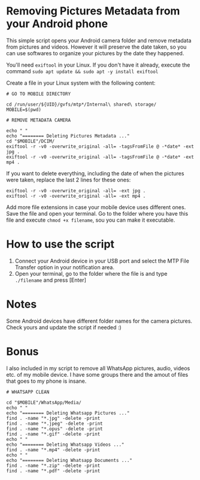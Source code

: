 # Removing Pictures Metadata from your Android phone

This simple script opens your Android camera folder and remove metadata from pictures and videos. However it will preserve the date taken, so you can use softwares to organize your pictures by the date they happened.

You'll need `exiftool` in your Linux. If you don't have it already, execute the command `sudo apt update && sudo apt -y install exiftool`

Create a file in your Linux system with the following content:

    # GO TO MOBILE DIRECTORY
    
    cd /run/user/${UID}/gvfs/mtp*/Internal\ shared\ storage/
    MOBILE=$(pwd)
    
    # REMOVE METADATA CAMERA
    
    echo " "
    echo "======== Deleting Pictures Metadata ..."
    cd "$MOBILE"/DCIM/
    exiftool -r -v0 -overwrite_original -all= -tagsFromFile @ -*date* -ext jpg .
    exiftool -r -v0 -overwrite_original -all= -tagsFromFile @ -*date* -ext mp4 .

If you want to delete everything, including the date of when the pictures were taken, replace the last 2 lines for these ones:

    exiftool -r -v0 -overwrite_original -all= -ext jpg .
    exiftool -r -v0 -overwrite_original -all= -ext mp4 .
    
Add more file extensions in case your mobile device uses different ones.
Save the file and open your terminal.
Go to the folder where you have this file and execute `chmod +x filename`, sou you can make it executable.

# How to use the script

1. Connect your Android device in your USB port and select the MTP File Transfer option in your notification area.
2. Open your terminal, go to the folder where the file is and type `./filename` and press [Enter]

# Notes

Some Android devices have different folder names for the camera pictures. 
Check yours and update the script if needed :)

# Bonus

I also included in my script to remove all WhatsApp pictures, audio, videos etc. of my mobile device. I have some groups there and the amout of files that goes to my phone is insane.

    # WHATSAPP CLEAN
    
    cd "$MOBILE"/WhatsApp/Media/
    echo " "
    echo "======== Deleting Whatsapp Pictures ..."
    find . -name "*.jpg" -delete -print
    find . -name "*.jpeg" -delete -print
    find . -name "*.opus" -delete -print
    find . -name "*.gif" -delete -print
    echo " "
    echo "======== Deleting Whatsapp Videos ..."
    find . -name "*.mp4" -delete -print
    echo " "
    echo "======== Deleting Whatsapp Documents ..."
    find . -name "*.zip" -delete -print
    find . -name "*.pdf" -delete -print
